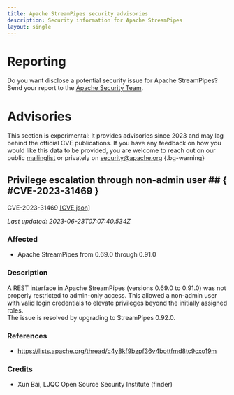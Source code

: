 ```yaml
---
title: Apache StreamPipes security advisories
description: Security information for Apache StreamPipes
layout: single
---
```


# Reporting

Do you want disclose a potential security issue for Apache StreamPipes? Send your report to the [Apache Security Team](mailto:security@apache.org).

# Advisories

This section is experimental: it provides advisories since 2023 and may lag behind the official CVE publications. If you have any feedback on how you would like this data to be provided, you are welcome to reach out on our public [mailinglist](/mailinglist) or privately on [security@apache.org](mailto:security@apache.org)
{.bg-warning}

## Privilege escalation through non-admin user ## { #CVE-2023-31469 }

CVE-2023-31469 [\[CVE json\]](./CVE-2023-31469.cve.json)

_Last updated: 2023-06-23T07:07:40.534Z_

### Affected

* Apache StreamPipes from 0.69.0 through 0.91.0


### Description



A REST interface in Apache StreamPipes (versions 0.69.0 to 0.91.0) <span style="background-color: rgb(255, 255, 255);">was not properly restricted to admin-only access. This </span>allowed a non-admin user with valid login credentials to elevate privileges beyond the initially assigned roles.<br>The issue is resolved by upgrading to StreamPipes 0.92.0.



### References
* https://lists.apache.org/thread/c4y8kf9bzpf36v4bottfmd8tc9cxo19m


### Credits
* Xun Bai, LJQC Open Source Security Institute (finder)
